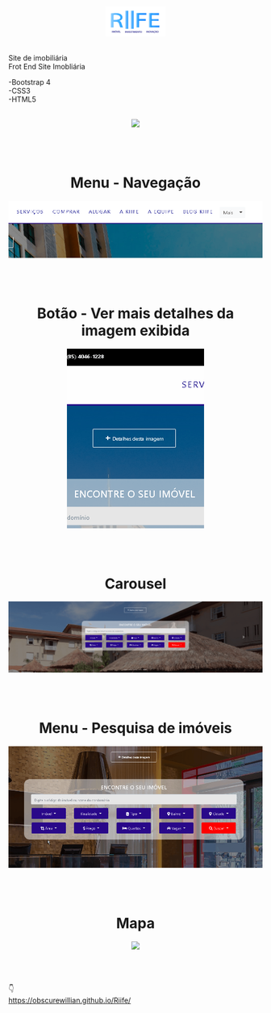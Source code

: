 
<div align='center'>
    <img width="120" src="imagens/rife.png"></img><br><br>
</div>



Site de imobiliária
<br>
Frot End Site Imobliária
<br>

-Bootstrap 4<br>
-CSS3<br>
-HTML5<br>





<br>
<div align='center'>
    <img src='imagens/site.gif'></img><br><br><br><br> 
</div>

<div align='center'>
    <h1>Menu - Navegação</h1>
    <img src='imagens/menu-navegacao.gif'></img><br><br><br><br> 
</div>

<div align='center'>
    <h1>Botão - Ver mais detalhes da imagem exibida</h1>
    <img src='imagens/hover-img.gif'><br><br><br><br> 
</div>

<div align='center'>
    <h1>Carousel</h1>
    <img src="imagens/carousel.gif"></img><br><br><br><br>
</div>

<div align='center'>
    <h1>Menu - Pesquisa de imóveis</h1>
    <img src="imagens/menu-carousel.gif"></img><br><br><br><br>
</div>

<div align='center'>
    <h1>Mapa</h1>
    <img src="imagens/mapa.gif"></img><br><br><br><br>
</div>

👇
<br>
https://obscurewillian.github.io/Riife/

